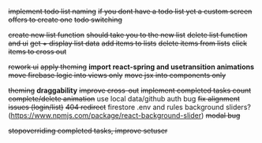 ~~implement todo list naming~~
~~if you dont have a todo list yet a custom screen offers to create one~~
~~todo switching~~

~~create new list function~~
    ~~should take you to the new list~~
~~delete list function and ui~~
~~get + display list data~~
~~add items to lists~~
~~delete items from lists~~
~~click items to cross out~~

~~rework ui~~
~~apply theming~~
__import react-spring and usetransition animations__
~~move firebase logic into views only~~
~~move jsx into components only~~

~~theming~~
__draggability__
~~improve cross-out~~
~~implement completed tasks count~~
~~complete/delete animation~~
use local data/github auth bug
~~fix alignment issues (login/list)~~
~~404 redirect~~
firestore .env and rules
background sliders? (https://www.npmjs.com/package/react-background-slider)
~~modal bug~~

~~stopoverriding completed tasks, improve setuser~~




